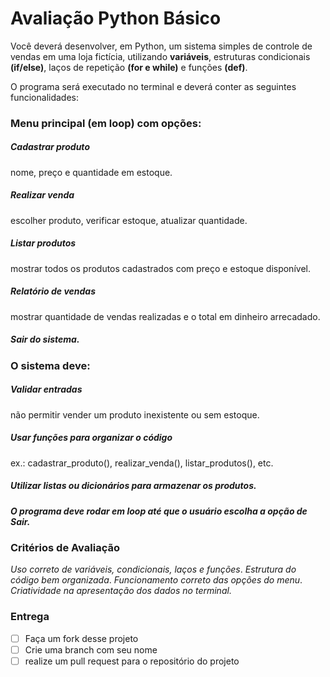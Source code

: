 # Avaliação Python Básico
Você deverá desenvolver, em Python, um sistema simples de controle de vendas em uma loja fictícia, utilizando **variáveis**, estruturas condicionais **(if/else)**, laços de repetição **(for e while)** e funções **(def)**.

O programa será executado no terminal e deverá conter as seguintes funcionalidades:
### Menu principal (em loop) com opções:
##### Cadastrar produto 
nome, preço e quantidade em estoque.
##### Realizar venda
escolher produto, verificar estoque, atualizar quantidade.
##### Listar produtos 
mostrar todos os produtos cadastrados com preço e estoque disponível.
##### Relatório de vendas 
mostrar quantidade de vendas realizadas e o total em dinheiro arrecadado.
##### Sair do sistema.

### O sistema deve:
##### Validar entradas 
não permitir vender um produto inexistente ou sem estoque.
##### Usar funções para organizar o código 
ex.: cadastrar_produto(), realizar_venda(), listar_produtos(), etc.

##### Utilizar listas ou dicionários para armazenar os produtos.
##### O programa deve rodar em loop até que o usuário escolha a opção de Sair.

### Critérios de Avaliação
*Uso correto de variáveis, condicionais, laços e funções*.
*Estrutura do código bem organizada*.
*Funcionamento correto das opções do menu*.
*Criatividade na apresentação dos dados no terminal.*

### Entrega
- [ ] Faça um fork desse projeto
- [ ] Crie uma branch com seu nome
- [ ] realize um pull request para o repositório do projeto